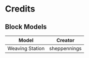 # Credits

## Block Models

|      Model      |   Creator    |
|:---------------:|:------------:|
| Weaving Station | sheppennings |
